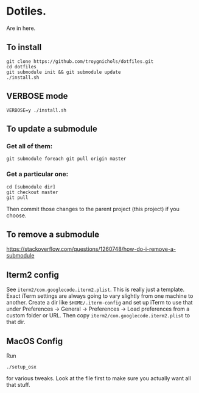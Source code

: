 # Dotiles.
Are in here.

## To install

    git clone https://github.com/troygnichols/dotfiles.git
    cd dotfiles
    git submodule init && git submodule update
    ./install.sh

## VERBOSE mode

    VERBOSE=y ./install.sh

## To update a submodule

### Get all of them:

    git submodule foreach git pull origin master

### Get a particular one:

    cd [submodule dir]
    git checkout master
    git pull

Then commit those changes to the parent project (this project) if you choose.

## To remove a submodule

https://stackoverflow.com/questions/1260748/how-do-i-remove-a-submodule

## Iterm2 config

See `iterm2/com.googlecode.iterm2.plist`. This is really just a template. Exact iTerm settings are always going to vary slightly from one machine to another. Create a dir like `$HOME/.iterm-config` and set up iTerm to use that under Preferences -> General -> Preferences -> Load preferences from a custom folder or URL. Then copy `iterm2/com.googlecode.iterm2.plist` to that dir.

## MacOS Config

Run

    ./setup_osx

for various tweaks. Look at the file first to make sure you actually want all that stuff.
